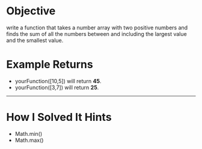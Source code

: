 # Objective
  write a function that takes a number array with two positive numbers and finds the sum of all the numbers between and including the largest value and the smallest value.

# Example Returns
* yourFunction([10,5]) will return **45**.
* yourFunction([3,7]) will return **25**.
---
# How I Solved It Hints
* Math.min()
* Math.max()
